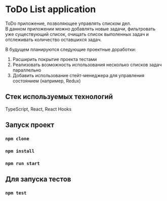 # ToDo List application

ToDo приложение, позволяющее управлять списком дел.  
В данном приложении можно добавлять новые задачи, фильтровать уже существующий список, очищать список выполенных задач и отслеживать количество оставшихся задач.  

В будущем планируются следующие проектные доработки:  
1. Расширить покрытие проекта тестами  
2. Реализовать возможность использования несколько списков задач параллельно  
3. Добавить использование стейт-менеджера для управления состоянием (например, Redux)  


## Стек используемых технологий

TypeScript, React, React Hooks

## Запуск проект

### `npm clone`
### `npm install`
### `npm run start`

## Для запуска тестов  

### `npm test`

